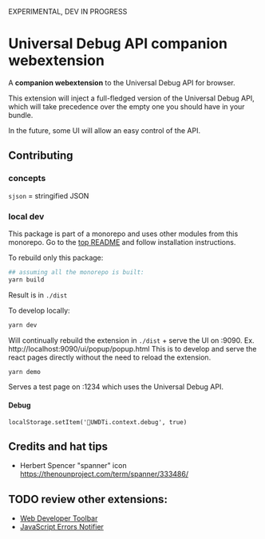 
EXPERIMENTAL, DEV IN PROGRESS

# Universal Debug API companion webextension

A **companion webextension** to the Universal Debug API for browser.

This extension will inject a full-fledged version of the Universal Debug API,
which will take precedence over the empty one you should have in your bundle.

In the future, some UI will allow an easy control of the API.


## Contributing

### concepts
`sjson` = stringified JSON

### local dev
This package is part of a monorepo and uses other modules from this monorepo.
Go to the [top README](../../README.md) and follow installation instructions.

To rebuild only this package:
```bash
## assuming all the monorepo is built:
yarn build
```
Result is in `./dist`

To develop locally:
```bash
yarn dev
```
Will continually rebuild the extension in `./dist` + serve the UI on :9090. Ex. http://localhost:9090/ui/popup/popup.html
This is to develop and serve the react pages directly without the need to reload the extension.


```bash
yarn demo
```
Serves a test page on :1234 which uses the Universal Debug API.

#### Debug
`localStorage.setItem('🧩UWDTi.context.debug', true)`

## Credits and hat tips
* Herbert Spencer "spanner" icon https://thenounproject.com/term/spanner/333486/


## TODO review other extensions:
- [Web Developer Toolbar](https://chrome.google.com/webstore/detail/web-developer-toolbar/deeboegbjcnfgidliakhpoapnpomphji)
- [JavaScript Errors Notifier](https://chrome.google.com/webstore/detail/javascript-errors-notifie/jafmfknfnkoekkdocjiaipcnmkklaajd)
